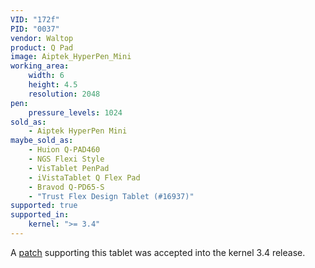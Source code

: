 ```yaml
---
VID: "172f"
PID: "0037"
vendor: Waltop
product: Q Pad
image: Aiptek_HyperPen_Mini
working_area:
    width: 6
    height: 4.5
    resolution: 2048
pen:
    pressure_levels: 1024
sold_as:
    - Aiptek HyperPen Mini
maybe_sold_as:
    - Huion Q-PAD460 
    - NGS Flexi Style
    - VisTablet PenPad
    - iVistaTablet Q Flex Pad
    - Bravod Q-PD65-S
    - "Trust Flex Design Tablet (#16937)"
supported: true
supported_in:
    kernel: ">= 3.4"
---
```

A [patch](http://thread.gmane.org/gmane.linux.kernel.input/23608) supporting this tablet was accepted into the kernel 3.4 release.

